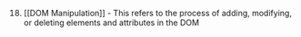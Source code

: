 
18. [[DOM Manipulation]] - This refers to the process of adding, modifying, or deleting elements and attributes in the DOM